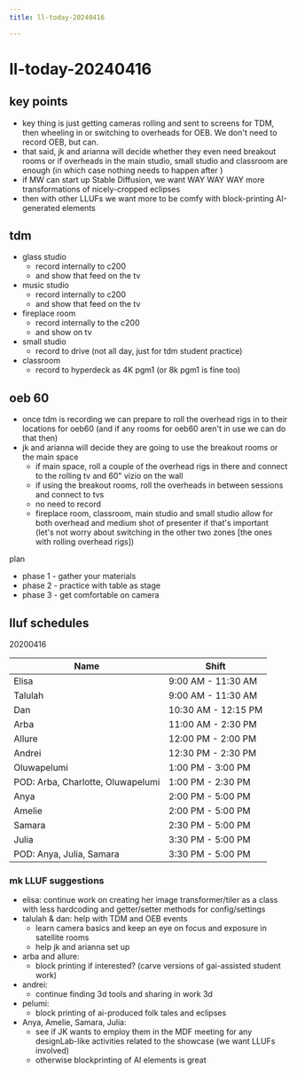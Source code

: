 ```yaml
---
title: ll-today-20240416

---
```


# ll-today-20240416

## key points

- key thing is just getting cameras rolling and sent to screens for TDM, then wheeling in or switching to overheads for OEB. We don't need to record OEB, but can.
- that said, jk and arianna will decide whether they even need breakout rooms or if overheads in the main studio, small studio and classroom are enough (in which case nothing needs to happen after )
- if MW can start up Stable Diffusion, we want WAY WAY WAY more transformations of nicely-cropped eclipses
- then with other LLUFs we want more to be comfy with block-printing AI-generated elements


## tdm

- glass studio
    - record internally to c200 
    - and show that feed on the tv
- music studio
    - record internally to c200
    - and show that feed on the tv
- fireplace room
    - record internally to the c200
    - and show on tv
- small studio
    - record to drive (not all day, just for tdm student practice)
- classroom
    - record to hyperdeck as 4K pgm1 (or 8k pgm1 is fine too)

## oeb 60

- once tdm is recording we can prepare to roll the overhead rigs in to their locations for oeb60 (and if any rooms for oeb60 aren't in use we can do that then)
- jk and arianna will decide they are going to use the breakout rooms or the main space
    - if main space, roll a couple of the overhead rigs in there and connect to the rolling tv and 60" vizio on the wall
    - if using the breakout rooms, roll the overheads in between sessions and connect to tvs
    - no need to record
    - fireplace room, classroom, main studio and small studio allow for both overhead and medium shot of presenter if that's important (let's not worry about switching in the other two zones [the ones with rolling overhead rigs])


plan
* phase 1 - gather your materials
* phase 2 - practice with table as stage
* phase 3 - get comfortable on camera


## lluf schedules
20200416

| Name                  | Shift            |
|-----------------------|------------------|
| Elisa                 | 9:00 AM - 11:30 AM |
| Talulah               | 9:00 AM - 11:30 AM |
| Dan                   | 10:30 AM - 12:15 PM |
| Arba                  | 11:00 AM - 2:30 PM |
| Allure                | 12:00 PM - 2:00 PM |
| Andrei                | 12:30 PM - 2:30 PM |
| Oluwapelumi           | 1:00 PM - 3:00 PM |
| POD: Arba, Charlotte, Oluwapelumi | 1:00 PM - 2:30 PM |
| Anya                  | 2:00 PM - 5:00 PM |
| Amelie                | 2:00 PM - 5:00 PM |
| Samara                | 2:30 PM - 5:00 PM |
| Julia                 | 3:30 PM - 5:00 PM |
| POD: Anya, Julia, Samara | 3:30 PM - 5:00 PM |


### mk LLUF suggestions

- elisa: continue work on creating her image transformer/tiler as a class with less hardcoding and getter/setter methods for config/settings
- talulah & dan: help with TDM and OEB events
    - learn camera basics and keep an eye on focus and exposure in satellite rooms
    - help jk and arianna set up
- arba and allure:
    - block printing if interested? (carve versions of gai-assisted student work)
- andrei:
    - continue finding 3d tools and sharing in work 3d
- pelumi:
    -  block printing of ai-produced folk tales and eclipses
- Anya, Amelie, Samara, Julia:
    - see if JK wants to employ them in the MDF meeting for any designLab-like activities related to the showcase (we want LLUFs involved)
    - otherwise blockprinting of AI elements is great
    